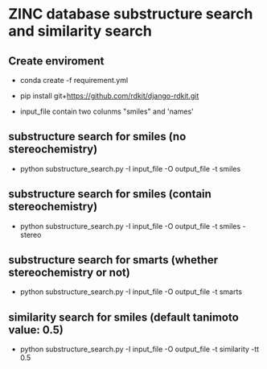 # ZINC database substructure search and similarity search

## Create enviroment
* conda create -f requirement.yml
* pip install git+https://github.com/rdkit/django-rdkit.git

* input_file contain two colunms "smiles" and 'names'
## substructure search for smiles (no stereochemistry)
* python substructure_search.py -I input_file -O output_file -t smiles

## substructure search for smiles (contain stereochemistry)
* python substructure_search.py -I input_file -O output_file -t smiles -stereo

## substructure search for smarts (whether stereochemistry or not)
* python substructure_search.py -I input_file -O output_file -t smarts

## similarity search for smiles (default tanimoto value: 0.5)
* python substructure_search.py -I input_file -O output_file -t similarity -tt 0.5